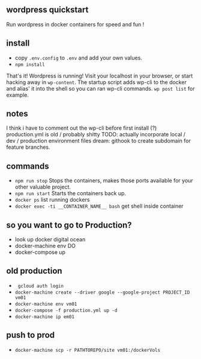 ## wordpress quickstart
Run wordpress in docker containers for speed and fun !


## install
- copy `.env.config` to `.env` and add your own values.
- `npm install`

That's it! Wordpress is running!
Visit your localhost in your browser, or start hacking away in `wp-content`.
The startup script adds wp-cli to the docker and alias' it into the shell so you can ran wp-cli commands. `wp post list` for example.

## notes
I think i have to comment out the wp-cli before first install (?)
production.yml is old / probably shitty
TODO:
actually incorporate  local / dev / production environment files
dream: githook to create subdomain for feature branches.

## commands
- `npm run stop` Stops the containers, makes those ports available for your other valuable project.
- `npm run start` Starts the containers back up.
- `docker ps` list running dockers
- `docker exec -ti __CONTAINER_NAME__ bash` get shell inside container

## so you want to go to Production?
- look up docker digital ocean
- docker-machine env DO
- docker-compose up

## old production
- ` gcloud auth login`
- `docker-machine create --driver google --google-project PROJECT_ID vm01`
- `docker-machine env vm01`
- `docker-compose -f production.yml up -d`
- `docker-machine ip em01`

## push to prod
- `docker-machine scp -r PATHTOREPO/site vm01:/dockerVols`
